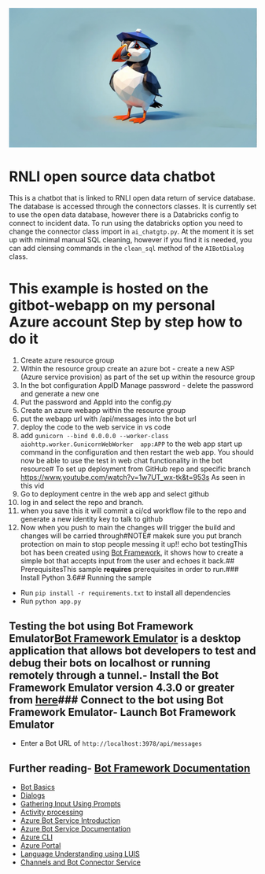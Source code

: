 
![alt text](./Images/openart-4f173c85f5b8486dadaf01343481a94f_raw.jpg)


# RNLI open source data chatbot
This is a chatbot that is linked to RNLI open data return of service database.
The database is accessed through the connectors classes.  It is currently set to use the open data database, however there is a Databricks config to connect to incident data. To run using the databricks option you need to change the connector class import in `ai_chatgtp.py`.  At the moment it is set up with minimal manual SQL cleaning, however if you find it is needed, you can add clensing commands in the `clean_sql` method of the `AIBotDialog` class.


# This example is hosted  on the gitbot-webapp on my personal Azure account Step by step how to do it
1. Create azure resource group
2. Within the resource group create an azure bot - create a new ASP (Azure service provision) as part of the set up within the resource group
3. In the bot configuration AppID Manage password - delete the password and generate a new one
4. Put the password and AppId into the config.py
5. Create an azure webapp within the resource group
6. put the webapp url with /api/messages into the bot url
7. deploy the code to the web service in vs code
8. add `gunicorn --bind 0.0.0.0 --worker-class aiohttp.worker.GunicornWebWorker  app:APP` to the web app start up command in the configuration and then restart the web app.  You should now be able to use the test in web chat functionality in the bot resource# To set up deployment from GitHub repo and specific branch
https://www.youtube.com/watch?v=1w7UT_wx-tk&t=953s
As seen in this vid
1. Go to deployment centre in the web app and select github
2. log in and select the repo and branch.
3. when you save this it will commit a ci/cd workflow file to the repo and generate a new identity key to talk to github
4. Now when you push to main the changes will trigger the build and changes will be carried through#NOTE# makek sure you put branch protection on main to stop people messing it up!!
echo bot testingThis bot has been created using [Bot Framework](https://dev.botframework.com), it shows how to create a simple bot that accepts input from the user and echoes it back.## PrerequisitesThis sample **requires** prerequisites in order to run.### Install Python 3.6## Running the sample
- Run `pip install -r requirements.txt` to install all dependencies
- Run `python app.py`
## Testing the bot using Bot Framework Emulator[Bot Framework Emulator](https://github.com/microsoft/botframework-emulator) is a desktop application that allows bot developers to test and debug their bots on localhost or running remotely through a tunnel.- Install the Bot Framework Emulator version 4.3.0 or greater from [here](https://github.com/Microsoft/BotFramework-Emulator/releases)### Connect to the bot using Bot Framework Emulator- Launch Bot Framework Emulator
- Enter a Bot URL of `http://localhost:3978/api/messages`
## Further reading- [Bot Framework Documentation](https://docs.botframework.com)
- [Bot Basics](https://docs.microsoft.com/azure/bot-service/bot-builder-basics?view=azure-bot-service-4.0)
- [Dialogs](https://docs.microsoft.com/azure/bot-service/bot-builder-concept-dialog?view=azure-bot-service-4.0)
- [Gathering Input Using Prompts](https://docs.microsoft.com/azure/bot-service/bot-builder-prompts?view=azure-bot-service-4.0&tabs=csharp)
- [Activity processing](https://docs.microsoft.com/en-us/azure/bot-service/bot-builder-concept-activity-processing?view=azure-bot-service-4.0)
- [Azure Bot Service Introduction](https://docs.microsoft.com/azure/bot-service/bot-service-overview-introduction?view=azure-bot-service-4.0)
- [Azure Bot Service Documentation](https://docs.microsoft.com/azure/bot-service/?view=azure-bot-service-4.0)
- [Azure CLI](https://docs.microsoft.com/cli/azure/?view=azure-cli-latest)
- [Azure Portal](https://portal.azure.com)
- [Language Understanding using LUIS](https://docs.microsoft.com/azure/cognitive-services/luis/)
- [Channels and Bot Connector Service](https://docs.microsoft.com/azure/bot-service/bot-concepts?view=azure-bot-service-4.0)